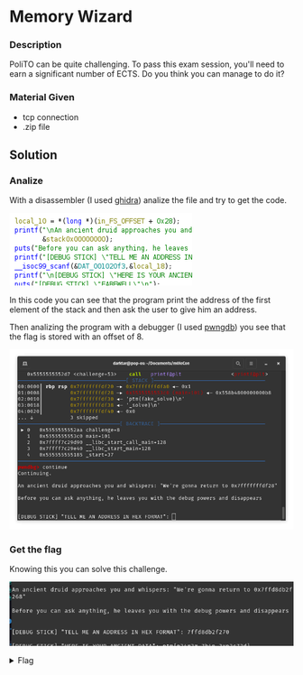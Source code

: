 # Memory Wizard

### Description

PoliTO can be quite challenging. To pass this exam session, you'll need to earn a significant number of ECTS. Do you think you can manage to do it?

### Material Given

- tcp connection
- .zip file

## Solution

### Analize

With a disassembler (I used [ghidra](https://ghidra-sre.org/)) analize the file and try to get the code.

![Important Code Part](../imagines/debug_stick.png)

In this code you can see that the program print the address of the first element of the stack and then ask the user to give him an address.

Then analizing the program with a debugger (I used [pwngdb](https://github.com/pwndbg/pwndbg)) you see that the flag is stored with an offset of 8.

![Important Debugging](../imagines/debugging_debuggers.png)

### Get the flag

Knowing this you can solve this challenge.

![Solution](../imagines/solve_debugging.png)

<details>

  <summary>Flag</summary>

ptm{n34r3r_7h4n_3xp3c73d}

</details>
